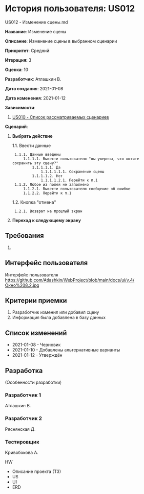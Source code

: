 # История пользователя: US012

US012 - Изменение сцены.md

**Название**: Изменение сцены

**Описание**: Изменение сцены в выбранном сценарии

**Приоритет**: Средний

**Итерация**: 3

**Оценка**: 10

**Разработчик**: Атлашкин В.

**Дата создания**: 2021-01-08

**Дата изменения**: 2021-01-12

**Зависимости**:
1. [US010 - Список рассматриваемых сценариев](US010.md)


**Сценарий**:
1. **Выбрать действие**

	1.1. Ввести данные
	
		1.1.1. Данные введены
			1.1.1.1. Вывести пользователю "вы уверены, что хотите сохранить эту сцену?"
				1.1.1.1.1. Да
					1.1.1.1.1.1. Сохранение сцены
				1.1.1.1.2. Нет
					1.1.1.1.2.1. Перейти к п.1
		1.1.2. Любое из полей не заполнено
			1.1.2.1. Вывести пользователю сообщение об ошибке
			1.1.2.2. Перейти к п.1
			
	1.2. Кнопка "отмена"
	
		1.2.1. Возврат на прошлый экран
		
2. **Переход к следующему экрану**

## Требования
1. 

## Интерфейс пользователя
Интерфейс пользователя 
https://github.com/Atlashkin/WebProject/blob/main/docs/ui/v.4/Окно%208.2.jpg

## Критерии приемки
1. Разработчик изменил или добавил сцену
2. Информация была добавлена в базу данных

## Список изменений
- 2021-01-08 - Черновик
- 2021-01-10 - Добавлены альтернативные варианты
- 2021-01-12 - Утверждён

## Разработка
(Особенности разработки)

### Разработчик 1
Атлашкин В.
### Разработчик 2
Ряснянская Д.
### Тестировщик
Кривобокова А.

HW
- Описание проекта (ТЗ)
- US
- UI
- ERD
